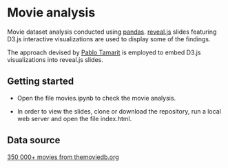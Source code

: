 # Movie analysis

Movie dataset analysis conducted using [pandas](https://pandas.pydata.org/). [reveal.js](https://github.com/hakimel/reveal.js) slides featuring D3.js interactive visualizations are used to display some of the findings.

The approach devised by [Pablo Tamarit](https://github.com/hakimel/reveal.js/issues/456) is employed to embed D3.js visualizations into reveal.js slides.

## Getting started

* Open the file movies.ipynb to check the movie analysis. 

* In order to view the slides, clone or download the repository, run a local web server and open the file index.html. 

## Data source

[350 000+ movies from themoviedb.org](https://www.kaggle.com/stephanerappeneau/350-000-movies-from-themoviedborg/data)
